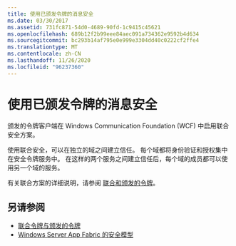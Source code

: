 ```yaml
---
title: 使用已颁发令牌的消息安全
ms.date: 03/30/2017
ms.assetid: 731fc871-54d0-4689-90fd-1c9415c45621
ms.openlocfilehash: 689b12f2b99eee84aec091a734362e9592b4d634
ms.sourcegitcommit: bc293b14af795e0e999e3304dd40c0222cf2ffe4
ms.translationtype: MT
ms.contentlocale: zh-CN
ms.lasthandoff: 11/26/2020
ms.locfileid: "96237360"
---
```

# <a name="message-security-with-issued-tokens"></a>使用已颁发令牌的消息安全

颁发的令牌客户端在 Windows Communication Foundation (WCF) 中启用联合安全方案。  
  
 使用联合安全，可以在独立的域之间建立信任。 每个域都将身份验证和授权集中在安全令牌服务中。 在这样的两个服务之间建立信任后，每个域的成员都可以使用另一个域的服务。  
  
 有关联合方案的详细说明，请参阅 [联合和颁发的令牌](federation-and-issued-tokens.md)。  
  
## <a name="see-also"></a>另请参阅

- [联合令牌与颁发的令牌](federation-and-issued-tokens.md)
- [Windows Server App Fabric 的安全模型](/previous-versions/appfabric/ee677202(v=azure.10))
